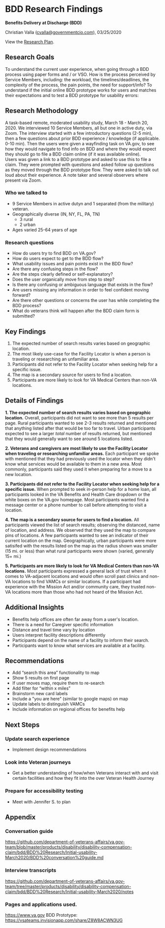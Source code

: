 # BDD Research Findings 
**Benefits Delivery at Discharge (BDD)**<br>

Christian Valla (cvalla@governmentcio.com),  03/25/2020

View the [Research Plan](https://github.com/department-of-veterans-affairs/va.gov-team/blob/master/products/disability/disability-compensation-claim/bdd/BDD%20Research/Initial-usability-March2020/BBD-Research-Plan.md).

## Research Goals 
To understand the current user experience, when going through a BDD process using paper forms and / or VSO.
How is the process perceived by Service Members, including: the workload, the timelines/deadlines, the complexity of the process, the pain points, the need for support/info?
To understand if the initial online BDD prototype works for users and matches their expectations and to test a BDD prototype for usability errors:


## Research Methodology 

A task-based remote, moderated usability study, March 18 - March 20, 2020. 
We interviewed 10 Service Members, all but one in active duty, via Zoom. 
The interview started with a few introductory questions (2-5 min), then a few questions about prior BDD experience / knowledge (if applicable. 0-10 min). 
Then the users were given a wayfinding task on VA.gov, to see how they would navigate to find info on BDD and where they 
would expect they should go to file a BDD claim online (if it was available online).  
Users was given a link to a BDD prototype and asked to use this to file a claim. They were prompted with questions and asked follow up questions as they moved through the BDD prototype flow. 
They were asked to talk out loud about their experience.
A note taker and several observers where present via Zoom. 


### Who we talked to

- 9 Service Members in active dutyn and 1 separated (from the military) veteran. 
- Geographically diverse (IN, NY, FL, PA, TN)
  - 3 rural
  - 2 urban
- Ages varied 25-64 years of age 

### Research questions

- How do users try to find BDD on VA.gov?
- How do users expect to get to the BDD flow?
- What usability issues and pain points exist in the BDD flow?
- Are there any confusing steps in the flow?
- Are the steps clearly defined or self-explanatory?
- Does the user organically move from step to step?
- Is there any confusing or ambiguous language that exists in the flow?
- Are users missing any information in order to feel confident moving forward?
- Are there other questions or concerns the user has while completing the BDD process?
- What do veterans think will happen after the BDD claim form is submitted?

## Key Findings

1. The expected number of search results varies based on geographic location.
2. The most likely use-case for the Facility Locator is when a person is traveling or researching an unfamiliar area.
3. Participants did not refer to the Facility Locator when seeking help for a specific issue.
4. The map is a secondary source for users to find a location.
5. Participants are more likely to look for VA Medical Centers than non-VA locations.

## Details of Findings

**1. The expected number of search results varies based on geographic location.** Overall, participants did not want to see more than 5 results per page. Rural participants wanted to see 2-3 results returned and mentioned that anything listed after that would be too far to travel. Urban participants expected to see a larger _total_ number of results returned, but mentioned that they would generally want to see around 5 locations listed. 

**2. Veterans and caregivers are most likely to use the Facility Locator when traveling or researching unfamiliar areas.** Each participant we spoke with mentioned that they had previously used the locator when they didn't know what services would be available to them in a new area. Most commonly, participants said they used it when preparing for a move to a new location. 

**3. Participants did not refer to the Facility Locator when seeking help for a specific issue.** When prompted to seek in-person help for a home loan, all participants looked in the VA Benefits and Health Care dropdown or the white boxes on the VA.gov homepage. Most participants wanted find a message center or a phone number to call before attempting to visit a location.

**4. The map is a secondary source for users to find a location.** All participants viewed the list of search results; observing the distanced, name of location, and address. We observed that they used the map to compare pins of locations. A few participants wanted to see an indicator of their current location on the map. Geographically, urban participants were more satisifed with the results listed on the map as the radius shown was smaller (15 mi. or less) than what rural participants were shown (varied, generally 15+ mi.)

**5. Participants are more likely to look for VA Medical Centers than non-VA locations.** Most participants expressed a general lack of trust when it comes to VA-adjacent locations and would often scroll past clinics and non-VA locations to find VAMCs or similar locations. If a participant had experience with the Mission Act and/or community care, they trusted non-VA locations more than those who had not heard of the Mission Act.


## Additional Insights

- Benefits help offices are often far away from a user's location.
- There is a need for Caregiver specific information
- Distance and travel time vary by location
- Users interpret facility descriptions differently
- Participants depend on the name of a facility to inform their search.
- Participants want to know what services are available at a facility.

## Recommendations
- Add “search this area” functionality to map
- Show 5 results on first page
- If user moves map, require them to re-search
- Add filter for “within x miles”
- Brainstorm new card labels
- Include a "you are here" (similar to google maps) on map
- Update labels to distinguish VAMCs
- Include information on regional offices for benefits help

## Next Steps

### Update search experience
- Implement design recommendations 

### Look into Veteran journeys
- Get a better understanding of how/when Veterans interact with and visit certain facilities and how they fit into the over Veteran Health Journey

### Prepare for accessibility testing
- Meet with Jennifer S. to plan 

## Appendix

### Conversation guide
https://github.com/department-of-veterans-affairs/va.gov-team/blob/master/products/disability/disability-compensation-claim/bdd/BDD%20Research/Initial-usability-March2020/BDD%20conversation%20guide.md

### Interview transcripts
https://github.com/department-of-veterans-affairs/va.gov-team/tree/master/products/disability/disability-compensation-claim/bdd/BDD%20Research/Initial-usability-March2020/notes

### Pages and applications used. 
https://www.va.gov
BDD Prototype: https://vsateams.invisionapp.com/share/Z8W8ACWN3UG
